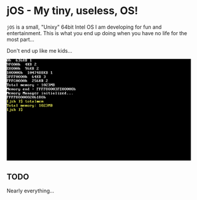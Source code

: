 # jOS - My tiny, useless, OS!

`jOS` is a small, "Unixy" 64bit Intel OS I am developing for fun and
entertainment. This is what you end up doing when you have no life for
the most part...

Don't end up like me kids...

![ss-jOS](screenshots/ss-jOS.png)

## TODO

Nearly everything...
